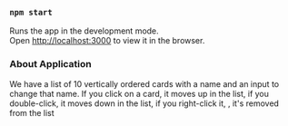 ### `npm start`

Runs the app in the development mode.\
Open [http://localhost:3000](http://localhost:3000) to view it in the browser.

### About Application

We have a list of 10 vertically ordered cards with a name and an input to change that name. If you click on a card, it moves up in the list, if you double-click, it moves down in the list, if you right-click it, , it's removed from the list
